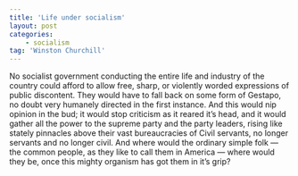 ```yaml
---
title: 'Life under socialism'
layout: post
categories:
    - socialism
tag: 'Winston Churchill'
---
```


No socialist government conducting the entire life and industry of the country could afford to allow free, sharp, or violently worded expressions of public discontent. They would have to fall back on some form of Gestapo, no doubt very humanely directed in the first instance. And this would nip opinion in the bud; it would stop criticism as it reared it’s head, and it would gather all the power to the supreme party and the party leaders, rising like stately pinnacles above their vast bureaucracies of Civil servants, no longer servants and no longer civil. And where would the ordinary simple folk — the common people, as they like to call them in America — where would they be, once this mighty organism has got them in it’s grip?